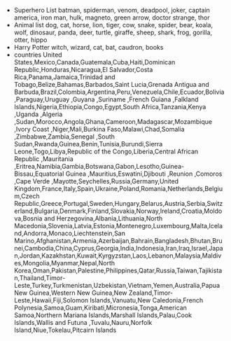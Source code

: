- Superhero List
batman, spiderman, venom, deadpool, joker, captain america, iron man, hulk, magneto, green arrow, doctor strange, thor
- Animal list
dog, cat, horse, lion, tiger, cow, snake, spider, bear, koala, wolf, dinosaur, panda, deer, turtle, giraffe, sheep, shark, frog, gorilla, otter, hippo
- Harry Potter
witch, wizard, cat, bat, caudron, books
- countries
United States,Mexico,Canada,Guatemala,Cuba,Haiti,Dominican Republic,Honduras,Nicaragua,El Salvador,Costa Rica,Panama,Jamaica,Trinidad and Tobago,Belize,Bahamas,Barbados,Saint Lucia,Grenada Antigua and Barbuda,Brazil,Colombia,Argentina,Peru,Venezuela,Chile,Ecuador,Bolivia,Paraguay,Uruguay ,Guyana ,Suriname ,French Guiana ,Falkland Islands,Nigeria,Ethiopia,Congo,Egypt,South Africa,Tanzania,Kenya ,Uganda ,Algeria ,Sudan,Morocco,Angola,Ghana,Cameroon,Madagascar,Mozambique ,Ivory Coast ,Niger,Mali,Burkina Faso,Malawi,Chad,Somalia ,Zimbabwe,Zambia,Senegal ,South Sudan,Rwanda,Guinea,Benin,Tunisia,Burundi,Sierra Leone,Togo,Libya,Republic of the Congo,Liberia,Central African Republic ,Mauritania ,Eritrea,Namibia,Gambia,Botswana,Gabon,Lesotho,Guinea-Bissau,Equatorial Guinea ,Mauritius,Eswatini,Djibouti ,Reunion ,Comoros ,Cape Verde ,Mayotte,Seychelles,Russia,Germany,United Kingdom,France,Italy,Spain,Ukraine,Poland,Romania,Netherlands,Belgium,Czech Republic,Greece,Portugal,Sweden,Hungary,Belarus,Austria,Serbia,Switzerland,Bulgaria,Denmark,Finland,Slovakia,Norway,Ireland,Croatia,Moldova,Bosnia and Herzegovina,Albania,Lithuania,North Macedonia,Slovenia,Latvia,Estonia,Montenegro,Luxembourg,Malta,Iceland,Andorra,Monaco,Liechtenstein,San Marino,Afghanistan,Armenia,Azerbaijan,Bahrain,Bangladesh,Bhutan,Brunei,Cambodia,China,Cyprus,Georgia,India,Indonesia,Iran,Iraq,Israel,Japan,Jordan,Kazakhstan,Kuwait,Kyrgyzstan,Laos,Lebanon,Malaysia,Maldives,Mongolia,Myanmar,Nepal,North Korea,Oman,Pakistan,Palestine,Philippines,Qatar,Russia,Taiwan,Tajikistan,Thailand,Timor-Leste,Turkey,Turkmenistan,Uzbekistan,Vietnam,Yemen,Australia,Papua New Guinea,Western New Guinea,New Zealand,Timor-Leste,Hawaii,Fiji,Solomon Islands,Vanuatu,New Caledonia,French Polynesia,Samoa,Guam,Kiribati,Micronesia,Tonga,American Samoa,Northern Mariana Islands,Marshall Islands,Palau,Cook Islands,Wallis and Futuna ,Tuvalu,Nauru,Norfolk Island,Niue,Tokelau,Pitcairn Islands